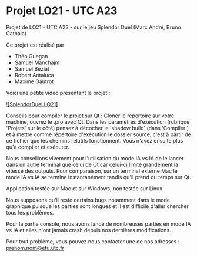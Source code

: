 # Projet LO21 - UTC A23
Projet de LO21 - UTC A23 - sur le jeu Splendor Duel (Marc André, Bruno Cathala)

Ce projet est réalisé par 
* Théo Guegan
* Samuel Manchajm
* Samuel Beziat
* Robert Antaluca
* Maxime Gautrot

Voici une petite vidéo présentant le projet :


[![SplendorDuel LO21]](https://youtu.be/C3SE0VFJZ7A)



Conseils pour compiler le projet sur Qt :
Cloner le répertoire sur votre machine, ouvrez le .pro avec Qt. Dans les paramètres d'exécution (rubrique 'Projets' sur le côté) pensez à décocher le 'shadow build' (dans 'Compiler') et à mettre comme répertoire d'exécution le dossier source, c'est à partir de ce fichier que les chemins relatifs fonctionnent.
Vous n'avez ensuite plus qu'à compiler et exécuter.

Nous conseillons vivement pour l'utilisation du mode IA vs IA de le lancer dans un autre terminal que celui de Qt car celui-ci limite grandement la vitesse des outputs.
Pour comparaison, sur un terminal externe Mac le mode IA vs IA se termine instantanément tandis qu'il prend du temps sur Qt.

Application testée sur Mac et sur Windows, non testée sur Linux.

Nous supposons qu'il reste certains bugs notamment dans le mode graphique puisque les parties sont longues et il est difficile d'aller chercher tous les problèmes.

Pour la partie console, nous avons lancé de nombreuses parties en mode IA vs IA et elles n'ont jamais crash depuis nos dernières modifications.

Pour tout problème, vous pouvez nous contacter une de nos adresses : prenom.nom@etu.utc.fr
